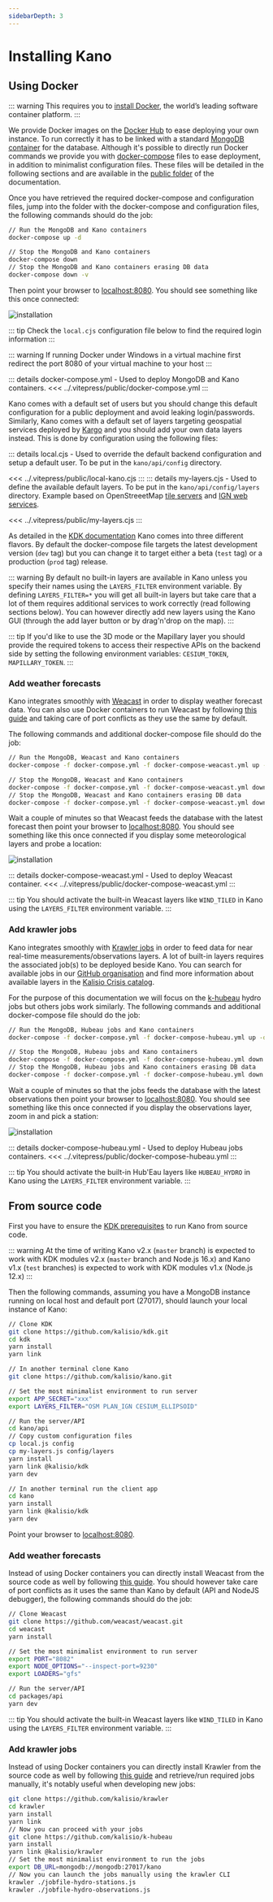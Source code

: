 ```yaml
---
sidebarDepth: 3
---
```


# Installing Kano

## Using Docker

::: warning 
This requires you to [install Docker](https://docs.docker.com/engine/installation/), the world’s leading software container platform.
::: 

We provide Docker images on the [Docker Hub](https://hub.docker.com/r/kalisio/kano/) to ease deploying your own instance. To run correctly it has to be linked with a standard [MongoDB container](https://hub.docker.com/_/mongo/) for the database. Although it's possible to directly run Docker commands we provide you with [docker-compose](https://docs.docker.com/compose/) files to ease deployment, in addition to minimalist configuration files. These files will be detailed in the following sections and are available in the [public folder](https://github.com/kalisio/kano/tree/master/docs/.vitepress/public) of the documentation.

Once you have retrieved the required docker-compose and configuration files, jump into the folder with the docker-compose and configuration files, the following commands should do the job:

```bash
// Run the MongoDB and Kano containers
docker-compose up -d

// Stop the MongoDB and Kano containers
docker-compose down
// Stop the MongoDB and Kano containers erasing DB data
docker-compose down -v
```

Then point your browser to [localhost:8080](http://localhost:8080). You should see something like this once connected:

![installation](../.vitepress/public/images/kano-installation.png)

::: tip
Check the `local.cjs` configuration file below to find the required login information
:::

::: warning
If running Docker under Windows in a virtual machine first redirect the port 8080 of your virtual machine to your host
:::

::: details docker-compose.yml - Used to deploy MongoDB and Kano containers.
<<< ../.vitepress/public/docker-compose.yml
:::

Kano comes with a default set of users but you should change this default configuration for a public deployment and avoid leaking login/passwords. Similarly, Kano comes with a default set of layers targeting geospatial services deployed by [Kargo](https://kalisio.github.io/kargo/) and you should add your own data layers instead. This is done by configuration using the following files:

::: details local.cjs - Used to override the default backend configuration and setup a default user.
To be put in the `kano/api/config` directory.

<<< ../.vitepress/public/local-kano.cjs
:::
::: details my-layers.cjs - Used to define the available default layers.
To be put in the `kano/api/config/layers` directory. Example based on OpenStreeetMap [tile servers](https://wiki.openstreetmap.org/wiki/Tile_servers) and [IGN web services](https://geoservices.ign.fr/services-web-experts-cartes).

<<< ../.vitepress/public/my-layers.cjs
:::

As detailed in the [KDK documentation](https://kalisio.github.io/kdk/guides/development/deploy.html#deployment-flavors) Kano comes into three different flavors. By default the docker-compose file targets the latest development version (`dev` tag) but you can change it to target either a beta (`test` tag) or a production (`prod` tag) release.

::: warning
By default no built-in layers are available in Kano unless you specify their names using the `LAYERS_FILTER` environment variable. By defining `LAYERS_FILTER=*` you will get all built-in layers but take care that a lot of them requires additional services to work correctly (read following sections below). You can however directly add new layers using the Kano GUI (through the add layer button or by drag'n'drop on the map).
:::

::: tip
If you'd like to use the 3D mode or the Mapillary layer you should provide the required tokens to access their respective APIs on the backend side by setting the following environment variables: `CESIUM_TOKEN`, `MAPILLARY_TOKEN`.
:::

### Add weather forecasts

Kano integrates smoothly with [Weacast](https://weacast.github.io/weacast/) in order to display weather forecast data. You can also use Docker containers to run Weacast by following [this guide](https://weacast.github.io/weacast/guides/basics.html#the-easy-way-using-docker) and taking care of port conflicts as they use the same by default.

The following commands and additional docker-compose file should do the job:

```bash
// Run the MongoDB, Weacast and Kano containers
docker-compose -f docker-compose.yml -f docker-compose-weacast.yml up -d

// Stop the MongoDB, Weacast and Kano containers
docker-compose -f docker-compose.yml -f docker-compose-weacast.yml down 
// Stop the MongoDB, Weacast and Kano containers erasing DB data
docker-compose -f docker-compose.yml -f docker-compose-weacast.yml down -v
```

Wait a couple of minutes so that Weacast feeds the database with the latest forecast then point your browser to [localhost:8080](http://localhost:8080). You should see something like this once connected if you display some meteorological layers and probe a location:

![installation](../.vitepress/public/images/weacast-installation.png)

::: details docker-compose-weacast.yml - Used to deploy Weacast container.
<<< ../.vitepress/public/docker-compose-weacast.yml
:::

::: tip
You should activate the built-in Weacast layers like `WIND_TILED` in Kano using the `LAYERS_FILTER` environment variable.
:::

### Add krawler jobs

Kano integrates smoothly with [Krawler jobs](https://kalisio.github.io/krawler) in order to feed data for near real-time measurements/observations layers. A lot of built-in layers requires the associated job(s) to be deployed beside Kano. You can search for available jobs in our [GitHub organisation](https://github.com/orgs/kalisio/repositories?language=&q=krawler&sort=&type=all) and find more information about available layers in the [Kalisio Crisis catalog](https://crisis.com/gofurther/catalog.html).

For the purpose of this documentation we will focus on the [k-hubeau](https://github.com/kalisio/k-hubeau) hydro jobs but others jobs work similarly. The following commands and additional docker-compose file should do the job:

```bash
// Run the MongoDB, Hubeau jobs and Kano containers
docker-compose -f docker-compose.yml -f docker-compose-hubeau.yml up -d

// Stop the MongoDB, Hubeau jobs and Kano containers
docker-compose -f docker-compose.yml -f docker-compose-hubeau.yml down 
// Stop the MongoDB, Hubeau jobs and Kano containers erasing DB data
docker-compose -f docker-compose.yml -f docker-compose-hubeau.yml down -v
```

Wait a couple of minutes so that the jobs feeds the database with the latest observations then point your browser to [localhost:8080](http://localhost:8080). You should see something like this once connected if you display the observations layer, zoom in and pick a station:

![installation](../.vitepress/public/images/hubeau-installation.png)

::: details docker-compose-hubeau.yml - Used to deploy Hubeau jobs containers.
<<< ../.vitepress/public/docker-compose-hubeau.yml
:::

::: tip
You should activate the built-in Hub'Eau layers like `HUBEAU_HYDRO` in Kano using the `LAYERS_FILTER` environment variable.
:::

## From source code

First you have to ensure the [KDK prerequisites](https://kalisio.github.io/kdk/guides/development/setup.html#prerequisites) to run Kano from source code.

::: warning
At the time of writing Kano v2.x (`master` branch) is expected to work with KDK modules v2.x (`master` branch and Node.js 16.x) and Kano v1.x (`test` branches) is expected to work with KDK modules v1.x (Node.js 12.x)
:::

Then the following commands, assuming you have a MongoDB instance running on local host and default port (27017), should launch your local instance of Kano:

```bash
// Clone KDK
git clone https://github.com/kalisio/kdk.git
cd kdk
yarn install
yarn link

// In another terminal clone Kano
git clone https://github.com/kalisio/kano.git

// Set the most minimalist environment to run server
export APP_SECRET="xxx"
export LAYERS_FILTER="OSM PLAN_IGN CESIUM_ELLIPSOID"

// Run the server/API
cd kano/api
// Copy custom configuration files
cp local.js config
cp my-layers.js config/layers
yarn install
yarn link @kalisio/kdk
yarn dev

// In another terminal run the client app
cd kano
yarn install
yarn link @kalisio/kdk
yarn dev
```

Point your browser to [localhost:8080](http://localhost:8080).

### Add weather forecasts

Instead of using Docker containers you can directly install Weacast from the source code as well by following [this guide](https://weacast.github.io/weacast/guides/basics.html#the-hard-way-from-source-code). You should however take care of port conflicts as it uses the same than Kano by default (API and NodeJS debugger), the following commands should do the job:
```bash
// Clone Weacast
git clone https://github.com/weacast/weacast.git
cd weacast
yarn install

// Set the most minimalist environment to run server
export PORT="8082"
export NODE_OPTIONS="--inspect-port=9230"
export LOADERS="gfs"

// Run the server/API
cd packages/api
yarn dev
```

::: tip
You should activate the built-in Weacast layers like `WIND_TILED` in Kano using the `LAYERS_FILTER` environment variable.
:::

### Add krawler jobs

Instead of using Docker containers you can directly install Krawler from the source code as well by following [this guide](https://kalisio.github.io/krawler/guides/installing-krawler.html) and retrieve/run required jobs manually, it's notably useful when developing new jobs:
```bash
git clone https://github.com/kalisio/krawler
cd krawler
yarn install
yarn link
// Now you can proceed with your jobs
git clone https://github.com/kalisio/k-hubeau
yarn install
yarn link @kalisio/krawler
// Set the most minimalist environment to run the jobs
export DB_URL=mongodb://mongodb:27017/kano
// Now you can launch the jobs manually using the krawler CLI
krawler ./jobfile-hydro-stations.js
krawler ./jobfile-hydro-observations.js
```
